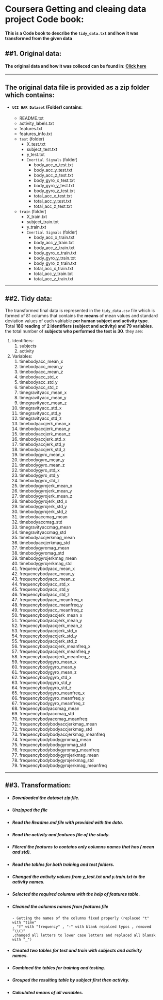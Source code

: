 Coursera Getting and cleaing data project Code book:
====================================================
#### This is a Code book to describe the `tidy_data.txt` and how it was transformed from the given data 
##1. Original data:
-----------------
#### The original data and how it was colleced can be found in: [Click here](http://archive.ics.uci.edu/ml/datasets/Human+Activity+Recognition+Using+Smartphones#)
________________________________________________________________________________
The original data file is provided as a zip folder which contains:
-----------------------------------------------------------------------
- #### `UCI HAR Dataset` (Folder) contains:
   - README.txt
   - activity_labels.txt
   - features.txt
   - features_info.txt
   - `test` (folder)
       - X_test.txt
       - subject_test.txt
       - y_test.txt
       - `Inertial Signals` (folder)
         - body_acc_x_test.txt
         - body_acc_y_test.txt
         - body_acc_z_test.txt
         - body_gyro_x_test.txt
         - body_gyro_y_test.txt
         - body_gyro_z_test.txt
         - total_acc_x_test.txt
         - total_acc_y_test.txt
         - total_acc_z_test.txt
   - `train` (folder)
       - X_train.txt
       - subject_train.txt
       - y_train.txt
       - `Inertial Signals` (folder)
         - body_acc_x_train.txt
         - body_acc_y_train.txt
         - body_acc_z_train.txt
         - body_gyro_x_train.txt
         - body_gyro_y_train.txt
         - body_gyro_z_train.txt
         - total_acc_x_train.txt
         - total_acc_y_train.txt
         - total_acc_z_train.txt

________________________________________________________________________________

##2. Tidy data:
-------------
The transformed final data is represented in the `tidy_data.csv` file which is 
formed of 81 columns that contains the **means** of mean values and standard deviation 
values of each valriable **per human subject and activity type**. Total **180 reading**
of **2 identifiers (subject and activity) and 79 variables**. the total number of 
**subjects who performed the test is 30**. they are:

1. Identifiers:
    1. subjects
    2. activity
2. Variables:
    1.	timebodyacc_mean_x 
    2.	timebodyacc_mean_y 
    3.	timebodyacc_mean_z 
    4.	timebodyacc_std_x 
    5.	timebodyacc_std_y 
    6.	timebodyacc_std_z 
    7.	timegravityacc_mean_x 
    8.	timegravityacc_mean_y 
    9.	timegravityacc_mean_z 
    10.	timegravityacc_std_x 
    11.	timegravityacc_std_y 
    12.	timegravityacc_std_z 
    13.	timebodyaccjerk_mean_x
    14.	timebodyaccjerk_mean_y 
    15.	timebodyaccjerk_mean_z 
    16.	timebodyaccjerk_std_x 
    17.	timebodyaccjerk_std_y 
    18.	timebodyaccjerk_std_z 
    19.	timebodygyro_mean_x 
    20.	timebodygyro_mean_y 
    21.	timebodygyro_mean_z 
    22.	timebodygyro_std_x 
    23.	timebodygyro_std_y 
    24.	timebodygyro_std_z 
    25.	timebodygyrojerk_mean_x 
    26.	timebodygyrojerk_mean_y 
    27.	timebodygyrojerk_mean_z 
    28.	timebodygyrojerk_std_x 
    29.	timebodygyrojerk_std_y 
    30.	timebodygyrojerk_std_z 
    31.	timebodyaccmag_mean 
    32. timebodyaccmag_std
    33.	timegravityaccmag_mean 
    34.	timegravityaccmag_std 
    35.	timebodyaccjerkmag_mean 
    36.	timebodyaccjerkmag_std 
    37.	timebodygyromag_mean 
    38.	timebodygyromag_std 
    39.	timebodygyrojerkmag_mean 
    40.	timebodygyrojerkmag_std 
    41.	frequencybodyacc_mean_x 
    42.	frequencybodyacc_mean_y
    43.	frequencybodyacc_mean_z 
    44.	frequencybodyacc_std_x 
    45.	frequencybodyacc_std_y 
    46.	frequencybodyacc_std_z 
    47.	frequencybodyacc_meanfreq_x 
    48.	frequencybodyacc_meanfreq_y 
    49.	frequencybodyacc_meanfreq_z 
    50.	frequencybodyaccjerk_mean_x 
    51.	frequencybodyaccjerk_mean_y 
    52.	frequencybodyaccjerk_mean_z 
    53.	frequencybodyaccjerk_std_x 
    54.	frequencybodyaccjerk_std_y 
    55.	frequencybodyaccjerk_std_z 
    56.	frequencybodyaccjerk_meanfreq_x 
    57.	frequencybodyaccjerk_meanfreq_y 
    58.	frequencybodyaccjerk_meanfreq_z 
    59.	frequencybodygyro_mean_x  
    60.	frequencybodygyro_mean_y 
    61.	frequencybodygyro_mean_z 
    62.	frequencybodygyro_std_x 
    63.	frequencybodygyro_std_y 
    64.	frequencybodygyro_std_z 
    65.	frequencybodygyro_meanfreq_x 
    66.	frequencybodygyro_meanfreq_y 
    67.	frequencybodygyro_meanfreq_z 
    68.	frequencybodyaccmag_mean 
    69.	frequencybodyaccmag_std 
    70.	frequencybodyaccmag_meanfreq 
    71.	frequencybodybodyaccjerkmag_mean 
    72.	frequencybodybodyaccjerkmag_std 
    73.	frequencybodybodyaccjerkmag_meanfreq 
    74.	frequencybodybodygyromag_mean 
    75.	frequencybodybodygyromag_std 
    76.	frequencybodybodygyromag_meanfreq 
    77.	frequencybodybodygyrojerkmag_mean 
    78.	frequencybodybodygyrojerkmag_std 
    79.	frequencybodybodygyrojerkmag_meanfreq

________________________________________________________________________________

##3. Transformation:
------------------
- ##### Downloaded the dataset zip file.
- ##### Unzipped the file
- ##### Read the Readme.md file with provided with the data.
- ##### Read the activity and features file of the study.
- ##### Filered the features to contains only columns names that has ( mean and std).
- ##### Read the tables for both training and test folders.
- ##### Changed the activity values from y_test.txt and y.train.txt to the activity names.
- ##### Selected the required columns with the help of features table.
- ##### Cleaned the columns names from features file 
      - Getting the names of the columns fixed properly (replaced "t" with "time"
      , "f" with "frequency" , "-" with blank repalced typos , removed "\\()"
      ,changed all letters to lower case letters and replaced all blansk with "_")
- ##### Created two tables for test and train with subjects and activity names. 
- ##### Combined the tables for training and testing.
- ##### Grouped the resulting table by subject first then activity.
- ##### Calculated means of all variables.
